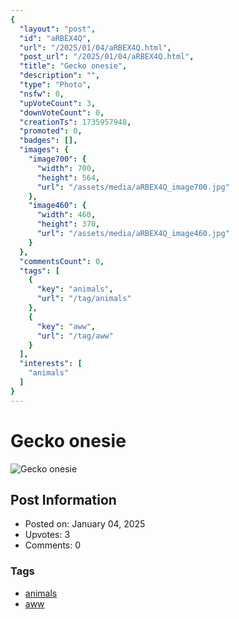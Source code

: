 ```yaml
---
{
  "layout": "post",
  "id": "aRBEX4Q",
  "url": "/2025/01/04/aRBEX4Q.html",
  "post_url": "/2025/01/04/aRBEX4Q.html",
  "title": "Gecko onesie",
  "description": "",
  "type": "Photo",
  "nsfw": 0,
  "upVoteCount": 3,
  "downVoteCount": 0,
  "creationTs": 1735957948,
  "promoted": 0,
  "badges": [],
  "images": {
    "image700": {
      "width": 700,
      "height": 564,
      "url": "/assets/media/aRBEX4Q_image700.jpg"
    },
    "image460": {
      "width": 460,
      "height": 370,
      "url": "/assets/media/aRBEX4Q_image460.jpg"
    }
  },
  "commentsCount": 0,
  "tags": [
    {
      "key": "animals",
      "url": "/tag/animals"
    },
    {
      "key": "aww",
      "url": "/tag/aww"
    }
  ],
  "interests": [
    "animals"
  ]
}
---
```


# Gecko onesie

![Gecko onesie](/assets/media/aRBEX4Q_image700.jpg)

## Post Information

- Posted on: January 04, 2025
- Upvotes: 3
- Comments: 0

### Tags

- [animals](/tag/animals)
- [aww](/tag/aww)
